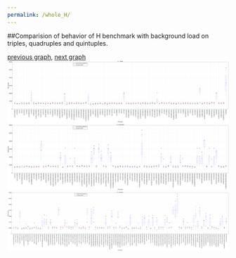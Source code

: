 ```yaml
---
permalink: /whole_H/
---
```


##Comparision of behavior of H benchmark with background load on triples, quadruples and quintuples.

[previous graph](../whole_F/), [next graph](../whole_JSOND/)
![graph figure](./images/triple/H_box.png)![graph figure](./images/quadruple/H_box.png)![graph figure](./images/quintuple/H_box.png)